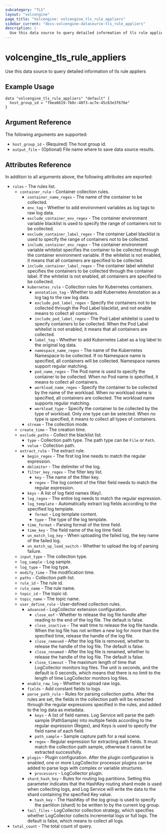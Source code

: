 ```yaml
---
subcategory: "TLS"
layout: "volcengine"
page_title: "Volcengine: volcengine_tls_rule_appliers"
sidebar_current: "docs-volcengine-datasource-tls_rule_appliers"
description: |-
  Use this data source to query detailed information of tls rule appliers
---
```

# volcengine_tls_rule_appliers
Use this data source to query detailed information of tls rule appliers
## Example Usage
```hcl
data "volcengine_tls_rule_appliers" "default" {
  host_group_id = "fbea6619-7b0c-40f3-ac7e-45c63e3f676e"
}
```
## Argument Reference
The following arguments are supported:
* `host_group_id` - (Required) The host group id.
* `output_file` - (Optional) File name where to save data source results.

## Attributes Reference
In addition to all arguments above, the following attributes are exported:
* `rules` - The rules list.
    * `container_rule` - Container collection rules.
        * `container_name_regex` - The name of the container to be collected.
        * `env_tag` - Whether to add environment variables as log tags to raw log data.
        * `exclude_container_env_regex` - The container environment variable blacklist is used to specify the range of containers not to be collected.
        * `exclude_container_label_regex` - The container Label blacklist is used to specify the range of containers not to be collected.
        * `include_container_env_regex` - The container environment variable whitelist specifies the container to be collected through the container environment variable. If the whitelist is not enabled, it means that all containers are specified to be collected.
        * `include_container_label_regex` - The container label whitelist specifies the containers to be collected through the container label. If the whitelist is not enabled, all containers are specified to be collected.
        * `kubernetes_rule` - Collection rules for Kubernetes containers.
            * `annotation_tag` - Whether to add Kubernetes Annotation as a log tag to the raw log data.
            * `exclude_pod_label_regex` - Specify the containers not to be collected through the Pod Label blacklist, and not enable means to collect all containers.
            * `include_pod_label_regex` - The Pod Label whitelist is used to specify containers to be collected. When the Pod Label whitelist is not enabled, it means that all containers are collected.
            * `label_tag` - Whether to add Kubernetes Label as a log label to the original log data.
            * `namespace_name_regex` - The name of the Kubernetes Namespace to be collected. If no Namespace name is specified, all containers will be collected. Namespace names support regular matching.
            * `pod_name_regex` - The Pod name is used to specify the container to be collected. When no Pod name is specified, it means to collect all containers.
            * `workload_name_regex` - Specify the container to be collected by the name of the workload. When no workload name is specified, all containers are collected. The workload name supports regular matching.
            * `workload_type` - Specify the container to be collected by the type of workload. Only one type can be selected. When no type is specified, it means to collect all types of containers.
        * `stream` - The collection mode.
    * `create_time` - The creation time.
    * `exclude_paths` - Collect the blacklist list.
        * `type` - Collection path type. The path type can be `File` or `Path`.
        * `value` - Collection path.
    * `extract_rule` - The extract rule.
        * `begin_regex` - The first log line needs to match the regular expression.
        * `delimiter` - The delimiter of the log.
        * `filter_key_regex` - The filter key list.
            * `key` - The name of the filter key.
            * `regex` - The log content of the filter field needs to match the regular expression.
        * `keys` - A list of log field names (Key).
        * `log_regex` - The entire log needs to match the regular expression.
        * `log_template` - Automatically extract log fields according to the specified log template.
            * `format` - Log template content.
            * `type` - The type of the log template.
        * `time_format` - Parsing format of the time field.
        * `time_key` - The field name of the log time field.
        * `un_match_log_key` - When uploading the failed log, the key name of the failed log.
        * `un_match_up_load_switch` - Whether to upload the log of parsing failure.
    * `input_type` - The collection type.
    * `log_sample` - Log sample.
    * `log_type` - The log type.
    * `modify_time` - The modification time.
    * `paths` - Collection path list.
    * `rule_id` - The rule id.
    * `rule_name` - The rule name.
    * `topic_id` - The topic id.
    * `topic_name` - The topic name.
    * `user_define_rule` - User-defined collection rules.
        * `advanced` - LogCollector extension configuration.
            * `close_eof` - Whether to release the log file handle after reading to the end of the log file. The default is false.
            * `close_inactive` - The wait time to release the log file handle. When the log file has not written a new log for more than the specified time, release the handle of the log file.
            * `close_removed` - After the log file is removed, whether to release the handle of the log file. The default is false.
            * `close_renamed` - After the log file is renamed, whether to release the handle of the log file. The default is false.
            * `close_timeout` - The maximum length of time that LogCollector monitors log files. The unit is seconds, and the default is 0 seconds, which means that there is no limit to the length of time LogCollector monitors log files.
        * `enable_raw_log` - Whether to upload raw logs.
        * `fields` - Add constant fields to logs.
        * `parse_path_rule` - Rules for parsing collection paths. After the rules are set, the fields in the collection path will be extracted through the regular expressions specified in the rules, and added to the log data as metadata.
            * `keys` - A list of field names. Log Service will parse the path sample (PathSample) into multiple fields according to the regular expression (Regex), and Keys is used to specify the field name of each field.
            * `path_sample` - Sample capture path for a real scene.
            * `regex` - Regular expression for extracting path fields. It must match the collection path sample, otherwise it cannot be extracted successfully.
        * `plugin` - Plugin configuration. After the plugin configuration is enabled, one or more LogCollector processor plugins can be added to parse logs with complex or variable structures.
            * `processors` - LogCollector plugin.
        * `shard_hash_key` - Rules for routing log partitions. Setting this parameter indicates that the HashKey routing shard mode is used when collecting logs, and Log Service will write the data to the shard containing the specified Key value.
            * `hash_key` - The HashKey of the log group is used to specify the partition (shard) to be written to by the current log group.
        * `tail_files` - LogCollector collection strategy, which specifies whether LogCollector collects incremental logs or full logs. The default is false, which means to collect all logs.
* `total_count` - The total count of query.


